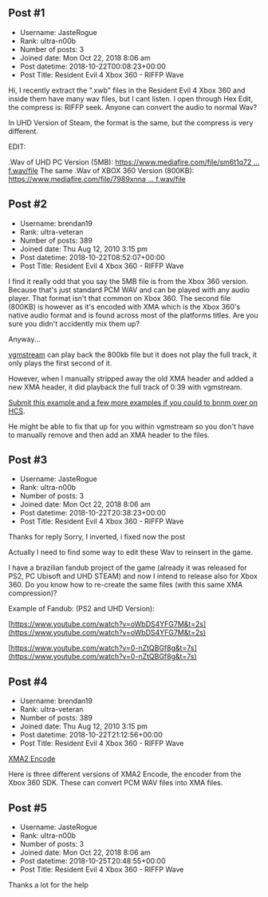 ## Post #1
- Username: JasteRogue
- Rank: ultra-n00b
- Number of posts: 3
- Joined date: Mon Oct 22, 2018 8:06 am
- Post datetime: 2018-10-22T00:08:23+00:00
- Post Title: Resident Evil 4 Xbox 360 - RIFFP Wave

Hi, I recently extract the ".xwb" files in the Resident Evil 4 Xbox 360 and inside them have many wav files, but I cant listen. I open through Hex Edit, the compress is: RIFFP seek. 
Anyone can convert the audio to normal Wav?

In UHD Version of Steam, the format is the same, but the compress is very different.

EDIT:

.Wav of UHD PC Version (5MB):  [https://www.mediafire.com/file/sm6t1q72 ... f.wav/file](https://www.mediafire.com/file/sm6t1q727ddo2qb/000000af.wav/file)
The same .Wav of XBOX 360 Version (800KB):  [https://www.mediafire.com/file/7989xnna ... f.wav/file](https://www.mediafire.com/file/7989xnna75h9f3d/000000af.wav/file)
## Post #2
- Username: brendan19
- Rank: ultra-veteran
- Number of posts: 389
- Joined date: Thu Aug 12, 2010 3:15 pm
- Post datetime: 2018-10-22T08:52:07+00:00
- Post Title: Resident Evil 4 Xbox 360 - RIFFP Wave

I find it really odd that you say the 5MB file is from the Xbox 360 version. Because that's just standard PCM WAV and can be played with any audio player. That format isn't that common on Xbox 360. The second file (800KB) is however as it's encoded with XMA which is the Xbox 360's native audio format and is found across most of the platforms titles. Are you sure you didn't accidently mix them up?


Anyway...

[vgmstream](https://github.com/bnnm/vgmstream-builds/raw/master/bin/vgmstream-latest-test-u.zip) can play back the 800kb file but it does not play the full track, it only plays the first second of it.

However, when I manually stripped away the old XMA header and added a new XMA header, it did playback the full track of 0:39 with vgmstream.

[Submit this example and a few more examples if you could to bnnm over on HCS](https://hcs64.com/mboard/forum.php?showthread=8687&lastpage).

He might be able to fix that up for you within vgmstream so you don't have to manually remove and then add an XMA header to the files.
## Post #3
- Username: JasteRogue
- Rank: ultra-n00b
- Number of posts: 3
- Joined date: Mon Oct 22, 2018 8:06 am
- Post datetime: 2018-10-22T20:38:23+00:00
- Post Title: Resident Evil 4 Xbox 360 - RIFFP Wave

Thanks for reply
Sorry, I inverted, i fixed now the post

Actually I need to find some way to edit these Wav to reinsert in the game.

I have a brazilian fandub project of the game (already it was released for PS2, PC Ubisoft and UHD STEAM) and now I intend to release also for Xbox 360. Do you know how to re-create the same files (with this same XMA compression)?

Example of Fandub: (PS2 and UHD Version):

[https://www.youtube.com/watch?v=oWbDS4YFG7M&t=2s](https://www.youtube.com/watch?v=oWbDS4YFG7M&t=2s)

[https://www.youtube.com/watch?v=0-nZtQBGf8g&t=7s](https://www.youtube.com/watch?v=0-nZtQBGf8g&t=7s)
## Post #4
- Username: brendan19
- Rank: ultra-veteran
- Number of posts: 389
- Joined date: Thu Aug 12, 2010 3:15 pm
- Post datetime: 2018-10-22T21:12:56+00:00
- Post Title: Resident Evil 4 Xbox 360 - RIFFP Wave

[XMA2 Encode](https://mega.nz/#!JRdnnSoJ!a87sMn41pPe2it7nEiVXnA9NTGe_8zAyTwUr3z3xNn0)

Here is three different versions of XMA2 Encode, the encoder from the Xbox 360 SDK. These can convert PCM WAV files into XMA files.
## Post #5
- Username: JasteRogue
- Rank: ultra-n00b
- Number of posts: 3
- Joined date: Mon Oct 22, 2018 8:06 am
- Post datetime: 2018-10-25T20:48:55+00:00
- Post Title: Resident Evil 4 Xbox 360 - RIFFP Wave

Thanks a lot for the help
